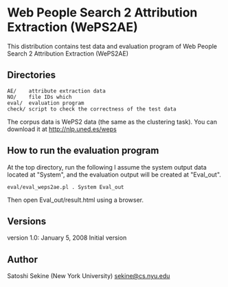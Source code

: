 # Web People Search 2 Attribution Extraction (WePS2AE)

This distribution contains test data and evaluation program of Web People Search 2 Attribution Extraction (WePS2AE)

## Directories

~~~~
AE/    attribute extraction data
NO/    file IDs which 
eval/  evaluation program
check/ script to check the correctness of the test data
~~~~

The corpus data is WePS2 data (the same as the clustering task).
You can download it at http://nlp.uned.es/weps


## How to run the evaluation program

At the top directory, run the following
I assume the system output data located at "System", and the evaluation
output will be created at "Eval_out".

~~~~
eval/eval_weps2ae.pl . System Eval_out
~~~~

Then open Eval_out/result.html using a browser.


## Versions
version 1.0: January 5, 2008  Initial version


## Author
Satoshi Sekine (New York University) 
sekine@cs.nyu.edu

